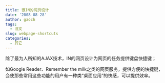 ```yaml
---
title: 很IN的网页设计
date: '2008-08-28'
author: gaoch
tags:
  - 旧文
slug: webpage-shortcuts
categories:
  - 其它
---
```


除了最为人所知的AJAX技术，IN的网页设计为网页的任务提供键盘快捷键；  

如Google Reader、Remember the milk之类的网页服务，提供方便的快捷键，会使那些常用这些功能的用户有一种类“桌面应用”的快感，可以提供效率。  
  

